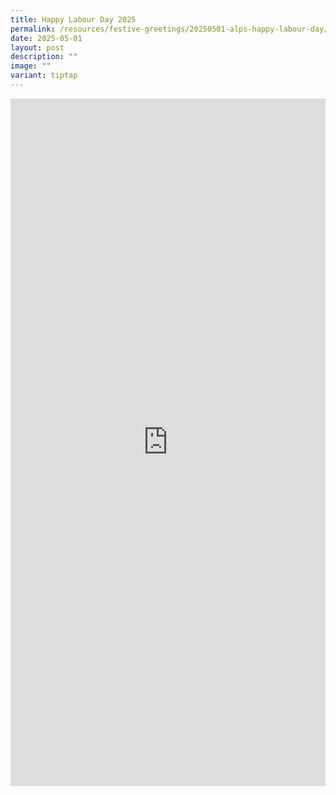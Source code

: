 ```yaml
---
title: Happy Labour Day 2025
permalink: /resources/festive-greetings/20250501-alps-happy-labour-day/
date: 2025-05-01
layout: post
description: ""
image: ""
variant: tiptap
---
```

<div class="iframe-wrapper">
<iframe style="border:none;overflow:hidden" height="1100" width="100%" allowfullscreen="true" frameborder="0" src="https://www.facebook.com/plugins/video.php?height=420&amp;href=https%3A%2F%2Fwww.facebook.com%2Falpshealthcaresupplychain%2Fvideos%2F697732376170424%2F&amp;show_text=true&amp;width=560&amp;t=0"></iframe>
</div>
<p></p>
